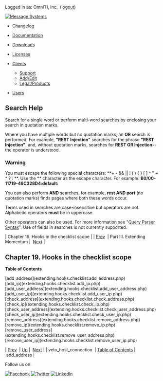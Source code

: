 Logged in as: OmniTI, Inc.  ([logout](https://support.messagesystems.com/logout.php))

[![Message Systems](https://support.messagesystems.com/images/ms-white205.png)](https://support.messagesystems.com/start.php) 

*   [Changelog](https://support.messagesystems.com/start.php?show=changelog)
*   [Documentation](https://support.messagesystems.com/docs/)
*   [Downloads](https://support.messagesystems.com/start.php)

*   [Licenses](https://support.messagesystems.com/license_summary.php)
*   <a href="">Clients</a>
    *   [Support](https://support.messagesystems.com/cs.php)
    *   [Add/Edit](https://support.messagesystems.com/edit_client.php)
    *   [Legal/Products](https://support.messagesystems.com/edit_products.php)
*   [Users](https://support.messagesystems.com/edit_customer.php)

## Search Help

Search for a single word or perform multi-word searches by enclosing your search in quotation marks.

Where you have multiple words but no quotation marks, an **OR** search is performed. For example, **"REST Injection"** searches for the phrase **"REST Injection"**, and, without quotation marks, searches for **REST OR Injection**--the operator is understood.

### Warning

You must escape the following special characters: **+ - && || ! ( ) { } [ ] ^ " ~ * ? : \**. Use the **\** character as the escape character. For example: **B0/00-11719-46C328D4\:default\:**

You can also perform **AND** searches, for example, **rest AND port** (no quotation marks) finds pages where both these words occur.

Terms used in searches are case-insensitive but operators are not. Alphabetic operators **must** be in uppercase.

Other operators can also be used. For more information see "[Query Parser Syntax](https://lucene.apache.org/core/old_versioned_docs/versions/3_0_0/queryparsersyntax.html)". Use of fields in searches is not currently supported.

| Chapter 19. Hooks in the checklist scope |
| [Prev](extending.hooks.core.veto_host_connection.php)  | Part III. Extending Momentum |  [Next](extending.hooks.checklist.add_address.php) |

## Chapter 19. Hooks in the checklist scope

**Table of Contents**

<dl class="toc">

<dt>[add_address](extending.hooks.checklist.add_address.php)</dt>

<dt>[add_ip](extending.hooks.checklist.add_ip.php)</dt>

<dt>[add_user_address](extending.hooks.checklist.add_user_address.php)</dt>

<dt>[add_user_ip](extending.hooks.checklist.add_user_ip.php)</dt>

<dt>[check_address](extending.hooks.checklist.check_address.php)</dt>

<dt>[check_ip](extending.hooks.checklist.check_ip.php)</dt>

<dt>[check_user_address](extending.hooks.checklist.check_user_address.php)</dt>

<dt>[check_user_ip](extending.hooks.checklist.check_user_ip.php)</dt>

<dt>[remove_address](extending.hooks.checklist.remove_address.php)</dt>

<dt>[remove_ip](extending.hooks.checklist.remove_ip.php)</dt>

<dt>[remove_user_address](extending.hooks.checklist.remove_user_address.php)</dt>

<dt>[remove_user_ip](extending.hooks.checklist.remove_user_ip.php)</dt>

</dl>

| [Prev](extending.hooks.core.veto_host_connection.php)  | [Up](p.extending.php) |  [Next](extending.hooks.checklist.add_address.php) |
| veto_host_connection  | [Table of Contents](index.php) |  add_address |

Follow us on:

[![Facebook](https://support.messagesystems.com/images/icon-facebook.png)](http://www.facebook.com/messagesystems) [![Twitter](https://support.messagesystems.com/images/icon-twitter.png)](http://twitter.com/#!/MessageSystems) [![LinkedIn](https://support.messagesystems.com/images/icon-linkedin.png)](http://www.linkedin.com/company/message-systems)